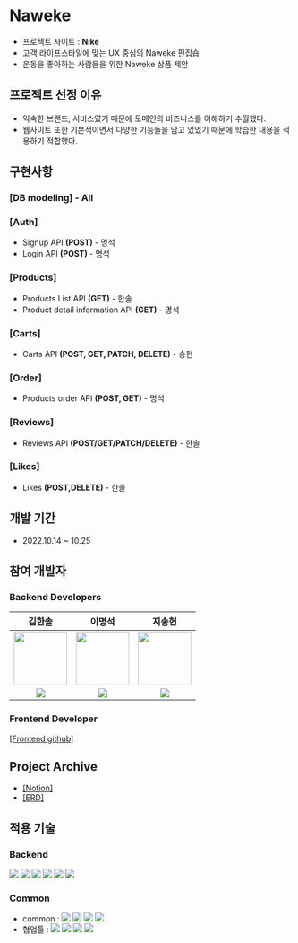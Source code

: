 # Naweke

- 프로젝트 사이트 : **Nike**
- 고객 라이프스타일에 맞는 UX 중심의 Naweke 편집숍
- 운동을 좋아하는 사람들을 위한 Naweke 상품 제안

## 프로젝트 선정 이유

- 익숙한 브랜드, 서비스였기 때문에 도메인의 비즈니스를 이해하기 수월했다.
- 웹사이트 또한 기본적이면서 다양한 기능들을 담고 있었기 때문에 학습한 내용을 적용하기 적합했다.

## 구현사항

### [DB modeling] - All

### [Auth]

- Signup API **(POST)** - 명석
- Login API **(POST)** - 명석

### [Products]

- Products List API **(GET)** - 한솔
- Product detail information API **(GET)** - 명석

### [Carts]

- Carts API **(POST, GET, PATCH, DELETE)** - 송현

### [Order]

- Products order API **(POST, GET)** - 명석

### [Reviews]

- Reviews API **(POST/GET/PATCH/DELETE)** - 한솔

### [Likes]

- Likes **(POST,DELETE)** - 한솔

## 개발 기간

- 2022.10.14 ~ 10.25

## 참여 개발자

### Backend Developers

|                                                                            김한솔                                                                             |                                                                            이명석                                                                            |                                                                          지송현                                                                          |
| :-----------------------------------------------------------------------------------------------------------------------------------------------------------: | :----------------------------------------------------------------------------------------------------------------------------------------------------------: | :------------------------------------------------------------------------------------------------------------------------------------------------------: |
|                                              <img width="95px" height="95px" src="https://github.com/account"/>                                               |        <img width="95px" height="95px" src="https://avatars.githubusercontent.com/u/109528794?s=400&u=e3f612ca7399a242d46da3bbe5bb344a1a43746b&v=4"/>        |                                                         <img width="95px" height="95px" src="https://avatars.githubusercontent.com/u/97298721?v=4"/>                                                         |
| [<img src="https://img.shields.io/badge/GitHub-181717?style=for-the-badge&logo=GitHub&logoColor=white"/>](https://github.com/lukas0306/39-1st-naweke-backend) | [<img src="https://img.shields.io/badge/GitHub-181717?style=for-the-badge&logo=GitHub&logoColor=white"/>](https://github.com/myeongseoklee?tab=repositories) | [<img src="https://img.shields.io/badge/GitHub-181717?style=for-the-badge&logo=GitHub&logoColor=white"/>](https://github.com/applleeee?tab=repositories) |

### Frontend Developer

[[Frontend github]](https://github.com/wecode-bootcamp-korea/39-1st-naweke-frontend)

## Project Archive

- [[Notion]](https://www.notion.so/Naweke-8802cf13ce31405ab7ed6362b5ab6a3f)
- [[ERD]](https://dbdiagram.io/d/63737ce0c9abfc611172c8eb)

## 적용 기술

### Backend

<img src="https://img.shields.io/badge/javascript-F7DF1E?style=for-the-badge&logo=javascript&logoColor=white"/> <img src="https://img.shields.io/badge/node.js-339933?style=for-the-badge&logo=node.js&logoColor=white"/> <img src="https://img.shields.io/badge/express-000000?style=for-the-badge&logo=express&logoColor=white"/> <img src="https://img.shields.io/badge/mysql-4479A1?style=for-the-badge&logo=mysql&logoColor=white"/> <img src="https://img.shields.io/badge/amazon ec2-ff9900?style=for-the-badge&logo=amazon ec2&logoColor=white"/> <img src="https://img.shields.io/badge/amazon rds-527fff?style=for-the-badge&logo=amazon ec2&logoColor=white"/>

### Common

- common : <img src="https://img.shields.io/badge/Git-F05032?style=flat&logo=Git&logoColor=white"/> <img src="https://img.shields.io/badge/GitHub-181717?style=flat&logo=GitHub&logoColor=white"/> <img src="https://img.shields.io/badge/AWS-232F3E?style=flat&logo=AmazonAWS&logoColor=white"/> <img src="https://img.shields.io/badge/Prettier-F7B93E?style=flat&logo=prettier&logoColor=white"/>
- 협업툴 : <img src="https://img.shields.io/badge/Notion-000000?style=flat&logo=Notion&logoColor=white"/> <img src="https://img.shields.io/badge/Slack-4A154B?style=flat&logo=Slack&logoColor=white"/> <img src="https://img.shields.io/badge/Trello-0052CC?style=flat&logo=Trello&logoColor=white"/> <img src="https://img.shields.io/badge/PostMan-FF6C37?style=flat&logo=PostMan&logoColor=white"/>
